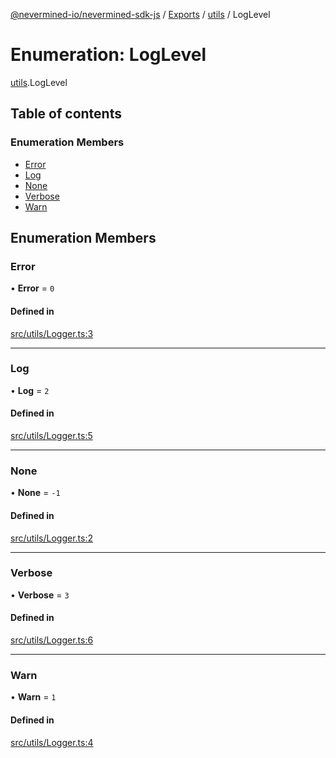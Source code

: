 [@nevermined-io/nevermined-sdk-js](../README.md) / [Exports](../modules.md) / [utils](../modules/utils.md) / LogLevel

# Enumeration: LogLevel

[utils](../modules/utils.md).LogLevel

## Table of contents

### Enumeration Members

- [Error](utils.LogLevel.md#error)
- [Log](utils.LogLevel.md#log)
- [None](utils.LogLevel.md#none)
- [Verbose](utils.LogLevel.md#verbose)
- [Warn](utils.LogLevel.md#warn)

## Enumeration Members

### Error

• **Error** = ``0``

#### Defined in

[src/utils/Logger.ts:3](https://github.com/nevermined-io/sdk-js/blob/9d31ebc/src/utils/Logger.ts#L3)

___

### Log

• **Log** = ``2``

#### Defined in

[src/utils/Logger.ts:5](https://github.com/nevermined-io/sdk-js/blob/9d31ebc/src/utils/Logger.ts#L5)

___

### None

• **None** = ``-1``

#### Defined in

[src/utils/Logger.ts:2](https://github.com/nevermined-io/sdk-js/blob/9d31ebc/src/utils/Logger.ts#L2)

___

### Verbose

• **Verbose** = ``3``

#### Defined in

[src/utils/Logger.ts:6](https://github.com/nevermined-io/sdk-js/blob/9d31ebc/src/utils/Logger.ts#L6)

___

### Warn

• **Warn** = ``1``

#### Defined in

[src/utils/Logger.ts:4](https://github.com/nevermined-io/sdk-js/blob/9d31ebc/src/utils/Logger.ts#L4)
